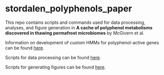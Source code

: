 # stordalen_polyphenols_paper

This repo contains scripts and commands used for data processing, analyses, and figure generation in **A cache of polyphenol metabolisms discovered in thawing permafrost microbiomes** by McGivern et al. 

Information on development of custom HMMs for polyphenol-active genes can be found [here](https://github.com/WrightonLabCSU/stordalen_polyphenols_paper/tree/main/custom_annotations).

Scripts for data processing can be found [here](https://github.com/WrightonLabCSU/stordalen_polyphenols_paper/tree/main/data_processing).

Scripts for generating figures can be found [here](https://github.com/WrightonLabCSU/stordalen_polyphenols_paper/tree/main/figures).

